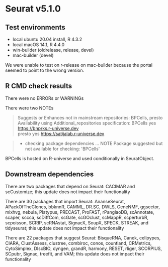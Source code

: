 # Seurat v5.1.0

## Test environments
* local ubuntu 20.04 install, R 4.3.2
* local macOS 14.1, R 4.4.0
* win-builder (oldrelease, release, devel)
* mac-builder (devel)

We were unable to test on r-release on mac-builder because the portal seemed to point to the wrong version.

## R CMD check results

There were no ERRORs or WARNINGs

There were two NOTEs

> Suggests or Enhances not in mainstream repositories:
>   BPCells, presto
> Availability using Additional_repositories specification:
>   BPCells   yes   https://bnprks.r-universe.dev   
>   presto    yes   https://satijalab.r-universe.dev

> * checking package dependencies ... NOTE
> Package suggested but not available for checking: 'BPCells'

BPCells is hosted on R-universe and used conditionally in SeuratObject.

## Downstream dependencies

There are two packages that depend on Seurat: CACIMAR and scCustomize; this update does not impact their functionality

There are 30 packages that import Seurat: AnanseSeurat, APackOfTheClones, bbknnR, CAMML, DR.SC, DWLS, GeneNMF, ggsector, mixhvg, nebula, Platypus, PRECAST, ProFAST, rPanglaoDB, scAnnotate, scaper, sccca, scDiffCom, scGate, scGOclust, scMappR, scperturbR, scpoisson, SCRIP, scRNAstat, SignacX, SoupX, SPECK, STREAK, and tidyseurat; this update does not impact their functionality

There are 22 packages that suggest Seurat: BisqueRNA, Canek, cellpypes, CIARA, ClustAssess, clustree, combiroc, conos, countland, CRMetrics, CytoSimplex, DIscBIO, dyngen, grandR, harmony, RESET, rliger, SCORPIUS, SCpubr, Signac, treefit, and VAM; this update does not impact their functionality

